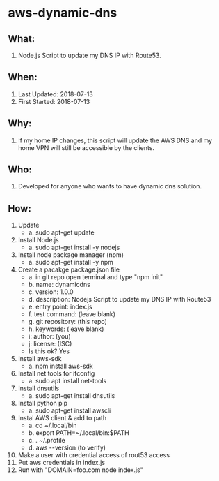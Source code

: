 # aws-dynamic-dns

## What: 
1. Node.js Script to update my DNS IP with Route53.

## When:
1. Last Updated: 2018-07-13
2. First Started: 2018-07-13

## Why:
1. If my home IP changes, this script will update the AWS DNS and my home VPN will still be accessible by the clients.

## Who: 
1. Developed for anyone who wants to have dynamic dns solution.

## How:

1. Update 
    - a. sudo apt-get update
2. Install Node.js
    - a. sudo apt-get install -y nodejs
3. Install node package manager (npm)
    - a. sudo apt-get install -y npm
4. Create a pacakge package.json file
    - a. in git repo open terminal and type "npm init"
    - b. name: dynamicdns
    - c. version: 1.0.0
    - d. description: Nodejs Script to update my DNS IP with Route53
    - e. entry point: index.js
    - f. test command: (leave blank)
    - g. git repository: (this repo)
    - h. keywords: (leave blank)
    - i: author: (you)
    - j: license: (ISC)
    - Is this ok? Yes
5. Install aws-sdk
    - a. npm install aws-sdk
6. Install net tools for ifconfig
    - a. sudo apt install net-tools
7. Install dnsutils
    - a. sudo apt-get install dnsutils
8. Install python pip
    - a. sudo apt-get install awscli
9. Instal AWS client & add to path
    - a. cd ~/.local/bin
    - b. export PATH=~/.local/bin:$PATH
    - c. . ~/.profile
    - d. aws --version (to verify)
10. Make a user with credential access of rout53 access
11. Put aws credentials in index.js
12. Run with "DOMAIN=foo.com node index.js"


